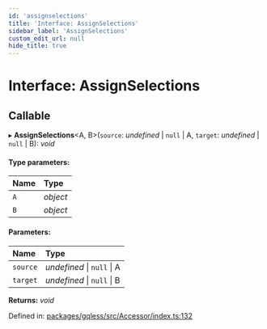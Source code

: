 ```yaml
---
id: 'assignselections'
title: 'Interface: AssignSelections'
sidebar_label: 'AssignSelections'
custom_edit_url: null
hide_title: true
---
```


# Interface: AssignSelections

## Callable

▸ **AssignSelections**<A, B\>(`source`: _undefined_ \| `null` \| A, `target`: _undefined_ \| `null` \| B): _void_

#### Type parameters:

| Name | Type     |
| :--- | :------- |
| `A`  | _object_ |
| `B`  | _object_ |

#### Parameters:

| Name     | Type                       |
| :------- | :------------------------- |
| `source` | _undefined_ \| `null` \| A |
| `target` | _undefined_ \| `null` \| B |

**Returns:** _void_

Defined in: [packages/gqless/src/Accessor/index.ts:132](https://github.com/gqless/gqless/blob/master/packages/gqless/src/Accessor/index.ts#L132)
